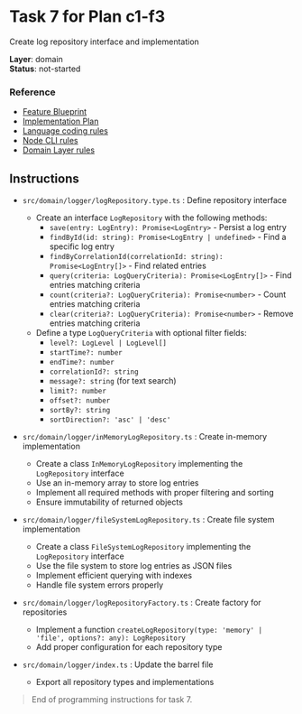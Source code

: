 # Task 7 for Plan c1-f3

Create log repository interface and implementation

**Layer**: domain  
**Status**: not-started

### Reference

- [Feature Blueprint](/docs/f3-logging.blueprint.md)
- [Implementation Plan](/containers/c1-node-cli/docs/f3-logging.plan.md)
- [Language coding rules](/containers/c1-node-cli/.ai/rules/0-typescript.rules.md)  
- [Node CLI rules](/containers/c1-node-cli/.ai/rules/1-node-cli.rules.md)
- [Domain Layer rules](/containers/c1-node-cli/.ai/rules/3-domain-layer.rules.md)

## Instructions

- `src/domain/logger/logRepository.type.ts` : Define repository interface
  - Create an interface `LogRepository` with the following methods:
    - `save(entry: LogEntry): Promise<LogEntry>` - Persist a log entry
    - `findById(id: string): Promise<LogEntry | undefined>` - Find a specific log entry
    - `findByCorrelationId(correlationId: string): Promise<LogEntry[]>` - Find related entries
    - `query(criteria: LogQueryCriteria): Promise<LogEntry[]>` - Find entries matching criteria
    - `count(criteria?: LogQueryCriteria): Promise<number>` - Count entries matching criteria
    - `clear(criteria?: LogQueryCriteria): Promise<number>` - Remove entries matching criteria
  - Define a type `LogQueryCriteria` with optional filter fields:
    - `level?: LogLevel | LogLevel[]`
    - `startTime?: number`
    - `endTime?: number`
    - `correlationId?: string`
    - `message?: string` (for text search)
    - `limit?: number`
    - `offset?: number`
    - `sortBy?: string`
    - `sortDirection?: 'asc' | 'desc'`

- `src/domain/logger/inMemoryLogRepository.ts` : Create in-memory implementation
  - Create a class `InMemoryLogRepository` implementing the `LogRepository` interface
  - Use an in-memory array to store log entries
  - Implement all required methods with proper filtering and sorting
  - Ensure immutability of returned objects

- `src/domain/logger/fileSystemLogRepository.ts` : Create file system implementation
  - Create a class `FileSystemLogRepository` implementing the `LogRepository` interface
  - Use the file system to store log entries as JSON files
  - Implement efficient querying with indexes
  - Handle file system errors properly

- `src/domain/logger/logRepositoryFactory.ts` : Create factory for repositories
  - Implement a function `createLogRepository(type: 'memory' | 'file', options?: any): LogRepository`
  - Add proper configuration for each repository type

- `src/domain/logger/index.ts` : Update the barrel file
  - Export all repository types and implementations

> End of programming instructions for task 7. 